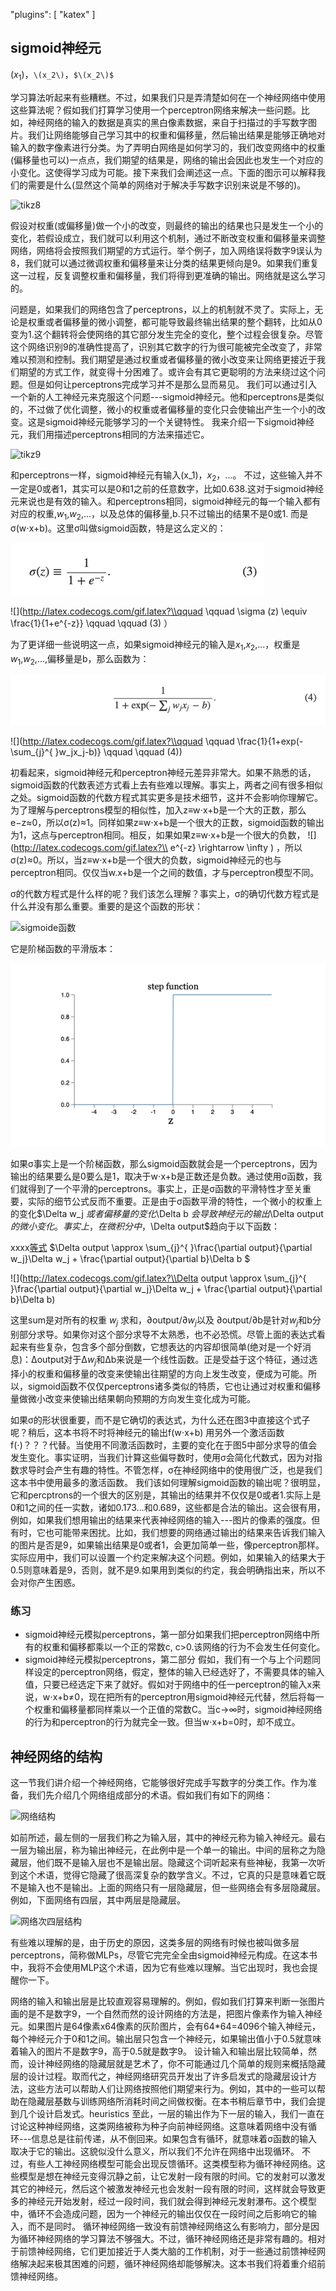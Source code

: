 "plugins": [
    "katex"
]



## sigmoid神经元

$(x_1)$，`\(x_2\)`，`$\(x_2\)$`

学习算法听起来有些糟糕。不过，如果我们只是弄清楚如何在一个神经网络中使用这些算法呢？假如我们打算学习使用一个perceptron网络来解决一些问题。比如，神经网络的输入的数据是真实的黑白像素数据，来自于扫描过的手写数字图片。我们让网络能够自己学习其中的权重和偏移量，然后输出结果是能够正确地对输入的数字像素进行分类。为了弄明白网络是如何学习的，我们改变网络中的权重(偏移量也可以)一点点，我们期望的结果是，网络的输出会因此也发生一个对应的小变化。这使得学习成为可能。接下来我们会阐述这一点。下面的图示可以解释我们的需要是什么(显然这个简单的网络对于解决手写数字识别来说是不够的)。

![tikz8](http://neuralnetworksanddeeplearning.com/images/tikz8.png)

假设对权重(或偏移量)做一个小的改变，则最终的输出的结果也只是发生一个小的变化，若假设成立，我们就可以利用这个机制，通过不断改变权重和偏移量来调整网络，网络将会按照我们期望的方式运行。举个例子，加入网络误将数字9误认为8，我们就可以通过微调权重和偏移量来让分类的结果更倾向是9。如果我们重复这一过程，反复调整权重和偏移量，我们将得到更准确的输出。网络就是这么学习的。

问题是，如果我们的网络包含了perceptrons，以上的机制就不灵了。实际上，无论是权重或者偏移量的微小调整，都可能导致最终输出结果的整个翻转，比如从0变为1.这个翻转将会使网络的其它部分发生完全的变化，整个过程会很复杂。尽管这个网络识别9的准确性提高了，识别其它数字的行为很可能被完全改变了，非常难以预测和控制。我们期望是通过权重或者偏移量的微小改变来让网络更接近于我们期望的方式工作，就变得十分困难了。或许会有其它更聪明的方法来绕过这个问题。但是如何让perceptrons完成学习并不是那么显而易见。
  我们可以通过引入一个新的人工神经元来克服这个问题---sigmoid神经元。他和perceptrons是类似的，不过做了优化调整，微小的权重或者偏移量的变化只会使输出产生一个小的改变。这是sigmoid神经元能够学习的一个关键特性。
  我来介绍一下sigmoid神经元，我们用描述perceptrons相同的方法来描述它。

![tikz9](http://neuralnetworksanddeeplearning.com/images/tikz9.png)

和perceptrons一样，sigmoid神经元有输入\(x_1)，$x_2$，...。 不过，这些输入并不一定是0或者1，其实可以是0和1之前的任意数字，比如0.638.这对于sigmoid神经元来说也是有效的输入。和perceptrons相同，sigmoid神经元的每一个输入都有对应的权重,$w_1$,$w_2$,...，以及总体的偏移量,b.只不过输出的结果不是0或1. 而是σ(w⋅x+b)。这里σ叫做sigmoid函数，特是这么定义的：

![等式3](img/等式3.png)

![](http://latex.codecogs.com/gif.latex?\\qquad \qquad \sigma (z) \equiv \frac{1}{1+e^{-z}} \qquad \qquad (3) ）

为了更详细一些说明这一点，如果sigmoid神经元的输入是$x_1$,$x_2$,...，权重是$w_1$,$w_2$,...,偏移量是b，那么函数为：

![等式4](img/等式4.png)


![](http://latex.codecogs.com/gif.latex?\\qquad \qquad \frac{1}{1+exp(-\sum_{j}^{ }w_jx_j-b)}    \qquad \qquad      (4))

初看起来，sigmoid神经元和perceptron神经元差异非常大。如果不熟悉的话，sigmoid函数的代数表述方式看上去有些难以理解。事实上，两者之间有很多相似之处。sigmoid函数的代数方程式其实更多是技术细节，这并不会影响你理解它。
  为了理解与perceptrons模型的相似性，加入z≡w⋅x+b是一个大的正数，那么e−z≈0，所以σ(z)≈1。同样如果z≡w⋅x+b是一个很大的正数，sigmoid函数的输出为1，这点与perceptron相同。相反，如果如果z≡w⋅x+b是一个很大的负数，
![](http://latex.codecogs.com/gif.latex?\\ e^{-z} \rightarrow \infty ) ，所以 σ(z)≈0。所以，当z≡w⋅x+b是一个很大的负数，sigmoid神经元的也与perceptron相同。仅仅当w.x+b是一个之间的数值，才与perceptron模型不同。


σ的代数方程式是什么样的呢？我们该怎么理解？事实上，σ的确切代数方程式是什么并没有那么重要。重要的是这个函数的形状：

![sigmoide函数](img/sigmoid函数曲线.png)

它是阶梯函数的平滑版本：

![step函数](img/step函数曲线.png)

如果σ事实上是一个阶梯函数，那么sigmoid函数就会是一个perceptrons，因为输出的结果要么是0要么是1，取决于w⋅x+b是正数还是负数。通过使用σ函数，我们就得到了一个平滑的perceptrons。事实上，正是σ函数的平滑特性才至关重要，实际的细节公式反而不重要。正是由于σ函数平滑的特性，一个微小的权重上的变化$\Delta w_j $或者偏移量的变化$\Delta b $会导致神经元的输出$\Delta output$的微小变化。事实上，在微积分中，$\Delta output$趋向于以下函数：


xxxx[等式](5)
$\Delta output \approx \sum_{j}^{ }\frac{\partial output}{\partial w_j}\Delta w_j + \frac{\partial output}{\partial b}\Delta b $


![](http://latex.codecogs.com/gif.latex?\\Delta output \approx \sum_{j}^{ }\frac{\partial output}{\partial w_j}\Delta w_j + \frac{\partial output}{\partial b}\Delta b)

这里sum是对所有的权重 $w_j$ 求和，∂output/∂$w_j$以及 ∂output/∂b是针对$w_j$和b分别部分求导。如果你对这个部分求导不太熟悉，也不必恐慌。尽管上面的表达式看起来有些复杂，包含多个部分倒数，它想表达的内容却很简单(绝对是一个好消息)：Δoutput对于Δ$w_j$和Δb来说是一个线性函数。正是受益于这个特征，通过选择小的权重和偏移量的改变来使输出往期望的方向上发生改变，便成为可能。所以，sigmoid函数不仅仅perceptrons诸多类似的特质，它也让通过对权重和偏移量做微小改变来使输出结果朝向预期的方向发生变化成为可能。
 
如果σ的形状很重要，而不是它确切的表达式，为什么还在图3中直接这个式子呢？稍后，这本书将不时将神经元的输出f(w⋅x+b)
用另外一个激活函数 f(⋅)？？？代替。当使用不同激活函数时，主要的变化在于图5中部分求导的值会发生变化。事实证明，当我们计算这些偏导数时，使用σ会简化代数式，因为对指数求导时会产生有趣的特性。不管怎样，σ在神经网络中的使用很广泛，也是我们这本书中使用最多的激活函数。
  我们该如何理解sigmoid函数的输出呢？很明显，它和percptrons的一个很大的区别是，其输出的结果并不仅仅是0或者1.实际上是0和1之间的任一实数，诸如0.173...和0.689，这些都是合法的输出。这会很有用，例如，如果我们想用输出的结果来代表神经网络的输入---图片的像素的强度。但有时，它也可能带来困扰。比如，我们想要的网络通过输出的结果来告诉我们输入的图片是否是9，如果输出结果是0或者1，会更加简单一些，像perceptron那样。实际应用中，我们可以设置一个约定来解决这个问题。例如，如果输入的结果大于0.5则意味着是9，否则，就不是9.如果用到类似的约定，我会明确指出来，所以不会对你产生困惑。

### 练习

* sigmoid神经元模拟perceptrons，第一部分如果我们把perceptron网络中所有的权重和偏移都乘以一个正的常数c, c>0.该网络的行为不会发生任何变化。
* sigmoid神经元模拟perceptrons，第二部分
  假如，我们有一个与上个问题同样设定的perceptron网络，假定，整体的输入已经选好了，不需要具体的输入值，只要已经选定下来了就好。假如对于网络中的任一perceptron的输入x来说，w⋅x+b≠0，现在把所有的perceptron用sigmoid神经元代替，然后将每一个权重和偏移量都同样乘以一个正值的常数C。当c→∞时，sigmoid神经网络的行为和perceptron的行为就完全一致。但当w⋅x+b=0时，却不成立。

## 神经网络的结构

这一节我们讲介绍一个神经网络，它能够很好完成手写数字的分类工作。作为准备，我们先介绍几个网络组成部分的术语。假如我们有如下的网络：

![网络结构](http://neuralnetworksanddeeplearning.com/images/tikz10.png)

如前所述，最左侧的一层我们称之为输入层，其中的神经元称为输入神经元。最右一层为输出层，称为输出神经元，在此例中是一个单一的输出。中间的层称之为隐藏层，他们既不是输入层也不是输出层。隐藏这个词听起来有些神秘，我第一次听到这个术语，觉得它隐藏了很高深复杂的数学含义。不过，它真的只是意味着它既不是输入也不是输出。上面的网络只有一层隐藏层，但一些网络会有多层隐藏层。例如，下面网络有四层，其中两层是隐藏层。

![网络次四层结构](http://neuralnetworksanddeeplearning.com/images/tikz11.png)


有些难以理解的是，由于历史的原因，这类多层的网络有时候也被叫做多层perceptrons，简称做MLPs，尽管它完完全全由sigmoid神经元构成。在这本书中，我将不会使用MLP这个术语，因为它有些难以理解。当它出现时，我也会提醒你一下。

网络的输入和输出层是比较直观容易理解的。例如，假如我们打算来判断一张图片画的是不是数字9，一个自然而然的设计网络的方法是，把图片像素作为输入神经元。如果图片是64像素x64像素的灰阶图片，会有64*64=4096个输入神经元，每个神经元介于0和1之间。输出层只包含一个神经元，如果输出值小于0.5就意味着输入的图片不是数字9，高于0.5就是数字9。
  设计输入和输出层比较简单，然而，设计神经网络的隐藏层就是艺术了，你不可能通过几个简单的规则来概括隐藏层的设计过程。取而代之，神经网络研究员开发出了许多启发式的隐藏层设计方法，这些方法可以帮助人们让网络按照他们期望来行为。例如，其中的一些可以帮助在隐藏层基数与训练网络所消耗时间之间做权衡。在本书稍后章节中，我们会提到几个设计启发式。heuristics
   至此，一层的输出作为下一层的输入，我们一直在讨论这种神经网络，这类网络被称为种子向前神经网络。这意味着网络中没有循环---信息总是往前传递，从不倒回来。如果包含有循环，就意味着σ函数的输入取决于它的输出。这貌似没什么意义，所以我们不允许在网络中出现循环。
  不过，有些人工神经网络模型可能会出现反馈循环。这类模型称为循环神经网络。这些模型是想在神经元变得沉静之前，让它发射一段有限的时间。它的发射可以激发其它的神经元，然后这个被激发神经元也会发射一段有限的时间，这样就会导致更多的神经元开始发射，经过一段时间，我们就会得到神经元发射瀑布。这个模型中，循环不会造成问题，因为一个神经元的输出仅仅在一段时间之后影响它的输入，而不是同时。
  循环神经网络一致没有前馈神经网络这么有影响力，部分是因为循环神经网络的学习算法不够强大。不过，循环神经网络还是非常有趣的。相对于前馈神经网络，它们更加接近于人类大脑的工作机制，对于一些通过前馈神经网络解决起来极其困难的问题，循环神经网络却能够解决。这本书我们将着重介绍前馈神经网络。
  